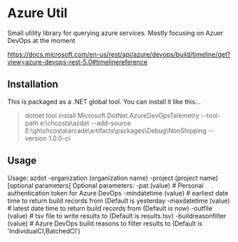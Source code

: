 # Azure Util

Small utility library for querying azure services. Mostly focusing on Azuer DevOps at the moment

https://docs.microsoft.com/en-us/rest/api/azure/devops/build/timeline/get?view=azure-devops-rest-5.0#timelinereference

## Installation

This is packaged as a .NET global tool.  You can install it like this...

> dotnet tool install Microsoft.DotNet.AzureDevOpsTelemetry --tool-path e:\chcosta\azdot --add-source E:\gh\chcosta\arcade\artifacts\packages\Debug\NonShipping --version 1.0.0-ci

## Usage

Usage: azdot -organization (organization name) -project (project name) [optional parameters]
  Optional parameters:
    -pat (value)    # Personal authentication token for Azure DevOps
    -mindatetime (value)  # earliest date time to return build records from (Default is yesterday
    -maxdatetime (value)  # latest date time to return build records from (Default is now)
    -outfile (value)      # tsv file to write results to (Default is results.tsv)
    -buildreasonfilter (value)  # Azure DevOps build reasons to filter results to (Default is 'IndividualCI,BatchedCI')
